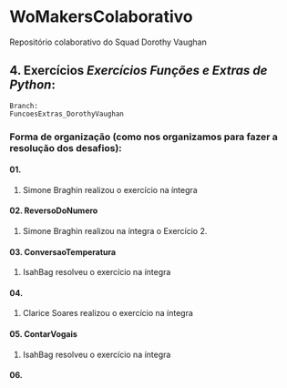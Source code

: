 # WoMakersColaborativo
Repositório colaborativo do Squad Dorothy Vaughan

## 4. Exercícios *Exercícios Funções e Extras de Python*:  
    Branch:  
    FuncoesExtras_DorothyVaughan
### Forma de organização (como nos organizamos para fazer a resolução dos desafios):

#### 01.
1. Simone Braghin realizou o exercício na íntegra

#### 02. ReversoDoNumero
1. Simone Braghin realizou na íntegra o Exercício 2.

#### 03. ConversaoTemperatura
1. IsahBag resolveu o exercício na íntegra

#### 04.
1. Clarice Soares realizou o exercício na íntegra

#### 05. ContarVogais
1. IsahBag resolveu o exercício na íntegra

#### 06.